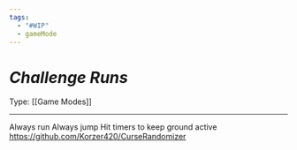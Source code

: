```yaml
---
tags:
  - "#WIP"
  - gameMode
---
```

# _Challenge Runs_

Type: [[Game Modes]]

----

Always run
Always jump
Hit timers to keep ground active 
https://github.com/Korzer420/CurseRandomizer
